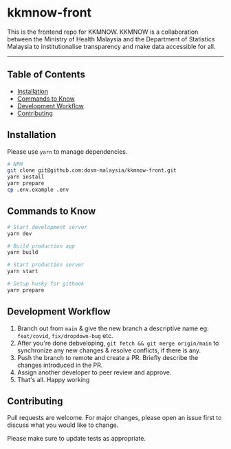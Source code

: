 # kkmnow-front

This is the frontend repo for KKMNOW. KKMNOW is a collaboration between the Ministry of Health Malaysia and the Department of Statistics Malaysia to institutionalise transparency and make data accessible for all.

---

## Table of Contents

- [Installation](#installation)
- [Commands to Know](#commands-to-know)
- [Development Workflow](#development-workflow)
- [Contributing](#contributing)

## Installation

Please use `yarn` to manage dependencies.

```bash
# NPM
git clone git@github.com:dosm-malaysia/kkmnow-front.git
yarn install
yarn prepare
cp .env.example .env
```

## Commands to Know

```bash
# Start development server
yarn dev

# Build production app
yarn build

# Start production server
yarn start

# Setup husky for githook
yarn prepare
```

## Development Workflow

1. Branch out from `main` & give the new branch a descriptive name eg: `feat/covid`, `fix/dropdown-bug` etc.
2. After you're done debveloping, `git fetch && git merge origin/main` to synchronize any new changes & resolve conflicts, if there is any.
3. Push the branch to remote and create a PR. Briefly describe the changes introduced in the PR.
4. Assign another developer to peer review and approve.
5. That's all. Happy working

## Contributing

Pull requests are welcome. For major changes, please open an issue first to discuss what you would like to change.

Please make sure to update tests as appropriate.
